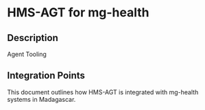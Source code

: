 # HMS-AGT for mg-health

## Description

Agent Tooling

## Integration Points

This document outlines how HMS-AGT is integrated with mg-health systems in Madagascar.
